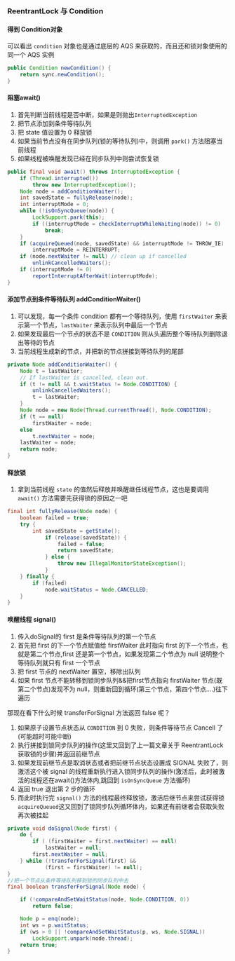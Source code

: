 ### ReentrantLock 与 Condition
#### 得到 Condition对象
可以看出 `condition` 对象也是通过底层的 AQS 来获取的，而且还和锁对象使用的同一个 AQS 实例
```java
public Condition newCondition() {
    return sync.newCondition();
}
```
#### 阻塞await()
1. 首先判断当前线程是否中断，如果是则抛出`InterruptedException`
2. 把节点添加到条件等待队列
3. 把 state 值设置为 0 释放锁
4. 如果当前节点没有在同步队列(锁的等待队列)中，则调用 `park()` 方法阻塞当前线程
5. 如果线程被唤醒发现已经在同步队列中则尝试恢复锁
```java
public final void await() throws InterruptedException {
    if (Thread.interrupted())
        throw new InterruptedException();
    Node node = addConditionWaiter();
    int savedState = fullyRelease(node);
    int interruptMode = 0;
    while (!isOnSyncQueue(node)) {
        LockSupport.park(this);
        if ((interruptMode = checkInterruptWhileWaiting(node)) != 0)
            break;
    }
    if (acquireQueued(node, savedState) && interruptMode != THROW_IE)
        interruptMode = REINTERRUPT;
    if (node.nextWaiter != null) // clean up if cancelled
        unlinkCancelledWaiters();
    if (interruptMode != 0)
        reportInterruptAfterWait(interruptMode);
}
```
#### 添加节点到条件等待队列 addConditionWaiter()
1. 可以发现，每一个条件 condition 都有一个等待队列，使用 `firstWaiter` 来表示第一个节点，`lastWaiter` 来表示队列中最后一个节点
2. 如果发现最后一个节点的状态不是 `CONDITION` 则从头遍历整个等待队列删除退出等待的节点
3. 当前线程生成新的节点，并把新的节点拼接到等待队列的尾部
```java
private Node addConditionWaiter() {
    Node t = lastWaiter;
    // If lastWaiter is cancelled, clean out.
    if (t != null && t.waitStatus != Node.CONDITION) {
        unlinkCancelledWaiters();
        t = lastWaiter;
    }
    Node node = new Node(Thread.currentThread(), Node.CONDITION);
    if (t == null)
        firstWaiter = node;
    else
        t.nextWaiter = node;
    lastWaiter = node;
    return node;
}
```
#### 释放锁
1. 拿到当前线程 `state` 的值然后释放并唤醒继任线程节点，这也是要调用 `await()` 方法需要先获得锁的原因之一吧
```java
final int fullyRelease(Node node) {
    boolean failed = true;
    try {
        int savedState = getState();
            if (release(savedState)) {
                failed = false;
                return savedState;
            } else {
                throw new IllegalMonitorStateException();
            }
    } finally {
        if (failed)
            node.waitStatus = Node.CANCELLED;
    }
}
```
#### 唤醒线程 signal()
1. 传入doSignal的 first 是条件等待队列的第一个节点
2. 首先把 first 的下一个节点赋值给 firstWaiter 此时指向 first 的下一个节点，也就是第二个节点,first 还是第一个节点，如果发现第二个节点为 null 说明整个等待队列就只有 first 一个节点
3. 把 first 节点的 nextWaiter 置空，移除出队列
4. 如果 first 节点不能转移到锁同步队列&&把first节点指向 firstWaiter 节点(既第二个节点)发现不为 null，则重新回到循环(第三个节点，第四个节点....)往下遍历

那现在看下什么时候 transferForSignal 方法返回 false 呢？
1. 如果原子设置节点状态从 `CONDITION` 到 0 失败，则条件等待节点 Cancell 了(可能超时可能中断)
2. 执行拼接到锁同步队列的操作(这里又回到了上一篇文章关于 ReentrantLock 获取锁的步骤)并返回前继节点
3. 如果发现前继节点是取消状态或者把前继节点状态设置成 SIGNAL 失败了，则激活这个被 signal 的线程重新执行进入锁同步队列的操作(激活后，此时被激活的线程还在await()方法体内,跳回到 `isOnSyncQueue` 方法循环)
4. 返回 true 退出第 2 步的循环
5. 而此时执行完 `signal()` 方法的线程最终释放锁，激活后继节点来尝试获得锁`acquireQueued`这又回到了锁同步队列循环体内，如果还有前继者会获取失败再次被挂起
```java
private void doSignal(Node first) {
    do {
        if ( (firstWaiter = first.nextWaiter) == null)
            lastWaiter = null;
        first.nextWaiter = null;
    } while (!transferForSignal(first) &&
            (first = firstWaiter) != null);
}
//把一个节点从条件等待队列移到锁的同步队列中去
final boolean transferForSignal(Node node) {

    if (!compareAndSetWaitStatus(node, Node.CONDITION, 0))
        return false;

    Node p = enq(node);
    int ws = p.waitStatus;
    if (ws > 0 || !compareAndSetWaitStatus(p, ws, Node.SIGNAL))
        LockSupport.unpark(node.thread);
    return true;
}
```